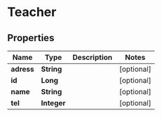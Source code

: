 
# Teacher

## Properties
Name | Type | Description | Notes
------------ | ------------- | ------------- | -------------
**adress** | **String** |  |  [optional]
**id** | **Long** |  |  [optional]
**name** | **String** |  |  [optional]
**tel** | **Integer** |  |  [optional]



